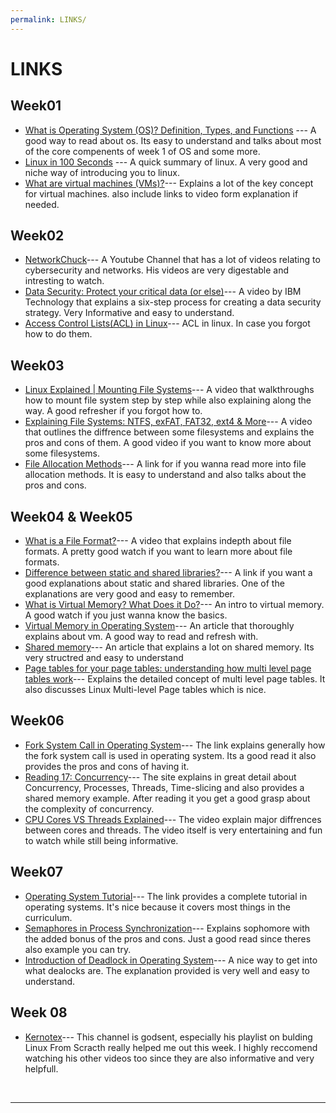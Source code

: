 ```yaml
---
permalink: LINKS/
---
```


# LINKS

## Week01
* [What is Operating System (OS)? Definition, Types, and Functions](https://www.mygreatlearning.com/blog/what-is-operating-system/) --- 
A good way to read about os. Its easy to understand and talks about most of the core compenents of week 1 of OS and some more.
* [Linux in 100 Seconds](https://www.youtube.com/watch?v=rrB13utjYV4) --- 
A quick summary of linux. A very good and niche way of introducing you to linux.
* [What are virtual machines (VMs)?](https://www.ibm.com/topics/virtual-machines)--- 
Explains a lot of the key concept for virtual machines. also include links to video form explanation if needed.

## Week02
* [NetworkChuck](https://www.youtube.com/@NetworkChuck)---
A Youtube Channel that has a lot of videos relating to cybersecurity and networks. His videos are very digestable and intresting to watch.
* [Data Security: Protect your critical data (or else)](https://www.youtube.com/watch?v=N8xEgSe5RwE)---
A video by IBM Technology that explains a six-step process for creating a data security strategy. Very Informative and easy to understand.
* [Access Control Lists(ACL) in Linux](https://www.geeksforgeeks.org/access-control-listsacl-linux/)---
ACL in linux. In case you forgot how to do them.

## Week03
* [Linux Explained | Mounting File Systems](https://www.youtube.com/watch?v=ssdFIWbVKZ4&t)--- A video that walkthroughs how to mount file system step by step while also explaining along the way. A good refresher if you forgot how to.
* [Explaining File Systems: NTFS, exFAT, FAT32, ext4 & More](https://www.youtube.com/watch?v=_h30HBYxtws)--- A video that outlines the diffrence between some filesystems and explains the pros and cons of them. A good video if you want to know more about some filesystems.
* [File Allocation Methods](https://www.geeksforgeeks.org/file-allocation-methods/)--- A link for if you wanna read more into file allocation methods. It is easy to understand and also talks about the pros and cons.

## Week04 & Week05
* [What is a File Format?](https://www.youtube.com/watch?v=VVdmmN0su6E)--- A video that explains indepth about file formats. A pretty good watch if you want to learn more about file formats.
* [Difference between static and shared libraries?](https://stackoverflow.com/questions/2649334/difference-between-static-and-shared-libraries)--- A link if you want a good explanations about static and shared libraries. One of the explanations are very good and easy to remember.
* [What is Virtual Memory? What Does it Do?](https://www.youtube.com/watch?v=qeOBEOBJREs)--- An intro to virtual memory. A good watch if you just wanna know the basics.
* [Virtual Memory in Operating System](https://www.geeksforgeeks.org/virtual-memory-in-operating-system/)--- An article that thoroughly explains about vm. A good way to read and refresh with.
* [Shared memory](https://www.ibm.com/docs/en/informix-servers/12.10?topic=management-shared-memory)--- An article that explains a lot on shared memory. Its very structred and easy to understand
* [Page tables for your page tables: understanding how multi level page tables work](https://www.youtube.com/watch?v=hd8bYx7QCS0&t=10s&pp=ygULcGFnZSB0YWJsZSA%3D)--- Explains the detailed concept of multi level page tables. It also discusses Linux Multi-level Page tables which is nice.

## Week06
* [Fork System Call in Operating System](https://www.geeksforgeeks.org/fork-system-call-in-operating-system/)--- The link explains generally how the fork system call is used in operating system. Its a good read it also provides the pros and cons of having it.
* [Reading 17: Concurrency](https://web.mit.edu/6.005/www/fa14/classes/17-concurrency/)--- The site explains in great detail about Concurrency, Processes, Threads, Time-slicing and also provides a shared memory example. After reading it you get a good grasp about the complexity of concurrency.
* [CPU Cores VS Threads Explained](https://www.youtube.com/watch?v=hwTYDQ0zZOw)--- The video explain major diffrences between cores and threads. The video itself is very entertaining and fun to watch while still being informative.

## Week07
* [Operating System Tutorial](https://www.geeksforgeeks.org/operating-systems/)--- The link provides a complete tutorial in operating systems. It's nice because it covers most things in the curriculum.
* [Semaphores in Process Synchronization](https://www.geeksforgeeks.org/semaphores-in-process-synchronization/)--- Explains sophomore with the added bonus of the pros and cons. Just a good read since theres also example you can try.
* [Introduction of Deadlock in Operating System](https://www.geeksforgeeks.org/introduction-of-deadlock-in-operating-system/)--- A nice way to get into what dealocks are. The explanation provided is very well and easy to understand.

## Week 08
* [Kernotex](https://www.youtube.com/@Kernotex)--- This channel is  godsent, especially his playlist on bulding Linux From Scracth really helped me out this week. I highly reccomend watching his other videos too since they are also informative and very helpfull.
	
<br>
<hr>
